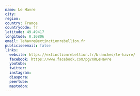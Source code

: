 ```yaml
---
name: Le Havre
city:
region:
country: France
countrycode: fr
latitude: 49.49417
longitude: 0.10806
email: lehavre@extinctionrebellion.fr
publiciseemail: false
links:
  website: https://extinctionrebellion.fr/branches/le-havre/
  facebook: https://www.facebook.com/pg/XRLeHavre
  youtube:
  twitter:
  instagram:
  diaspora:
  peertube:
  mastodon:
---
```


